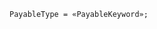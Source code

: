 <!-- This file is generated automatically by infrastructure scripts. Please don't edit by hand. -->

```{ .ebnf .slang-ebnf #PayableType }
PayableType = «PayableKeyword»;
```
